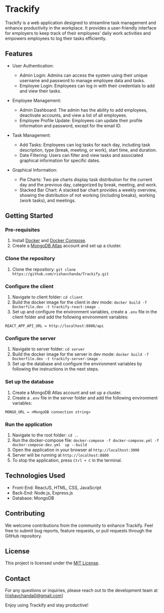 # Trackify

Trackify is a web application designed to streamline task management and enhance productivity in the workplace. It provides a user-friendly interface for employers to keep track of their employees' daily work activities and empowers employees to log their tasks efficiently.

## Features

- User Authentication:

  - Admin Login: Admins can access the system using their unique username and password to manage employee data and tasks.
  - Employee Login: Employees can log in with their credentials to add and view their tasks.

- Employee Management:

  - Admin Dashboard: The admin has the ability to add employees, deactivate accounts, and view a list of all employees.
  - Employee Profile Update: Employees can update their profile information and password, except for the email ID.

- Task Management:
  - Add Tasks: Employees can log tasks for each day, including task description, type (break, meeting, or work), start time, and duration.
  - Date Filtering: Users can filter and view tasks and associated graphical information for specific dates.
- Graphical Information:
  - Pie Charts: Two pie charts display task distribution for the current day and the previous day, categorized by break, meeting, and work.
  - Stacked Bar Chart: A stacked bar chart provides a weekly overview, showing the distribution of not working (including breaks), working (work tasks), and meetings.

## Getting Started

### Pre-requisites

1. Install [Docker](https://docs.docker.com/get-docker/) and [Docker Compose](https://docs.docker.com/compose/install/).
2. Create a [MongoDB Atlas](https://www.mongodb.com/cloud/atlas) account and set up a cluster.

### Clone the repository

1. Clone the repository: `git clone https://github.com/rishavchanda/Trackify.git`

### Configure the client

1. Navigate to client folder: `cd client`
2. Build the docker image for the client in dev mode: `docker build -f Dockerfile.dev -t trackify-react-image .`
3. Set up and configure the environment variables, create a `.env` file in the client folder and add the following environment variables:

```
REACT_APP_API_URL = http://localhost:8800/api
```

### Configure the server

1. Navigate to server folder: `cd server`
2. Build the docker image for the server in dev mode: `docker build -f Dockerfile.dev -t trackify-server-image .`
3. Set up the database and configure the environment variables by following the instructions in the next steps.

### Set up the database

1. Create a MongoDB Atlas account and set up a cluster.
2. Create a `.env` file in the server folder and add the following environment variables:

```
MONGO_URL = <MongoDB connection string>
```

### Run the application

1. Navigate to the root folder: `cd ..`
2. Run the docker-compose file: `docker-compose -f docker-compose.yml -f docker-compose-dev.yml  up --build`
3. Open the application in your browser at `http://localhost:3000`
4. Server will be running at `http://localhost:8800`
5. To stop the application, press `Ctrl + C` in the terminal.

## Technologies Used

- Front-End: ReactJS, HTML, CSS, JavaScript
- Back-End: Node.js, Express.js
- Database: MongoDB

## Contributing

We welcome contributions from the community to enhance Trackify. Feel free to submit bug reports, feature requests, or pull requests through the GitHub repository.

## License

This project is licensed under the [MIT License](https://opensource.org/licenses/MIT).

## Contact

For any questions or inquiries, please reach out to the development team at [rishavchanda0@gmail.com]

Enjoy using Trackify and stay productive!

